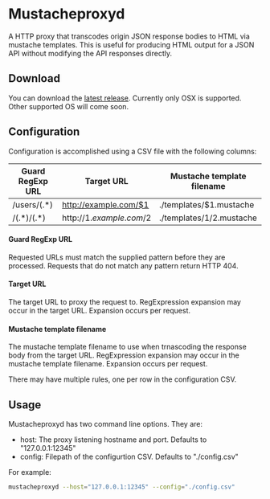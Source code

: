 # Mustacheproxyd

A HTTP proxy that transcodes origin JSON response bodies to HTML via mustache 
templates. This is useful for producing HTML output for a JSON API without
modifying the API responses directly.

## Download

You can download the [latest release](https://github.com/JalfResi/mustacheproxyd/releases/latest). Currently only OSX is supported. Other supported OS will come soon.

## Configuration

Configuration is accomplished using a CSV file with the following columns:

| Guard RegExp URL   | Target URL               | Mustache template filename |
|--------------------|--------------------------|----------------------------|
| /users/(.&ast;)    | http://example.com/$1    | ./templates/$1.mustache    |
| /(.&ast;)/(.&ast;) | http://$1.example.com/$2 | ./templates/$1/$2.mustache |

#### Guard RegExp URL
Requested URLs must match the supplied pattern before they are processed. 
Requests that do not match any pattern return HTTP 404.

#### Target URL
The target URL to proxy the request to. RegExpression expansion may occur in
the target URL. Expansion occurs per request.

#### Mustache template filename
The mustache template filename to use when trnascoding the response body from
the target URL. RegExpression expansion may occur in the mustache template 
filename. Expansion occurs per request.

There may have multiple rules, one per row in the configuration CSV.

## Usage 

Mustacheproxyd has two command line options. They are:

- host: The proxy listening hostname and port. Defaults to "127.0.0.1:12345"
- config: Filepath of the configurtion CSV. Defaults to "./config.csv"

For example:

```sh
mustacheproxyd --host="127.0.0.1:12345" --config="./config.csv"
```
